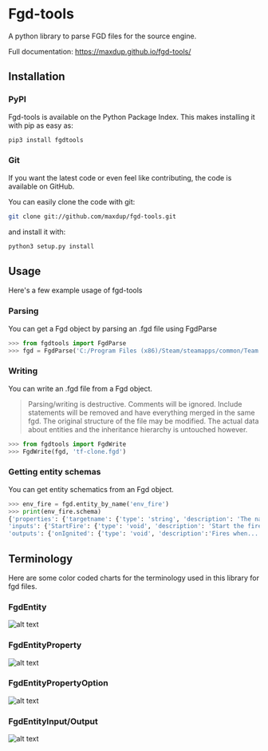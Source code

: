 # Fgd-tools

A python library to parse FGD files for the source engine.

Full documentation: https://maxdup.github.io/fgd-tools/

## Installation

### PyPI

Fgd-tools is available on the Python Package Index. This makes installing it with pip as easy as:

```bash
pip3 install fgdtools
```

### Git

If you want the latest code or even feel like contributing, the code is available on GitHub.

You can easily clone the code with git:

```bash
git clone git://github.com/maxdup/fgd-tools.git
```

and install it with:

```bash
python3 setup.py install
```

## Usage

Here's a few example usage of fgd-tools

### Parsing

You can get a Fgd object by parsing an .fgd file using FgdParse

```python
>>> from fgdtools import FgdParse
>>> fgd = FgdParse('C:/Program Files (x86)/Steam/steamapps/common/Team Fortress 2/bin/tf.fgd')
```

### Writing

You can write an .fgd file from a Fgd object.


> Parsing/writing is destructive. Comments will be ignored. Include statements will be removed and have everything merged in the same fgd. The original structure of the file may be modified. The actual data about entities and the inheritance hierarchy is untouched however.

```python
>>> from fgdtools import FgdWrite
>>> FgdWrite(fgd, 'tf-clone.fgd')
```

### Getting entity schemas

You can get entity schematics from an Fgd object.

```python
>>> env_fire = fgd.entity_by_name('env_fire')
>>> print(env_fire.schema)
{'properties': {'targetname': {'type': 'string', 'description': 'The name...'}, ...},
'inputs': {'StartFire': {'type': 'void', 'description': 'Start the fire'}, ...},
'outputs': {'onIgnited': {'type': 'void', 'description':'Fires when...'}, ...}}
```

## Terminology

Here are some color coded charts for the terminology used in this library for fgd files.

### FgdEntity
![alt text](https://github.com/maxdup/fgd-tools/raw/master/docs/source/_static/fgdentity.jpg "FgdEntity terminology")

### FgdEntityProperty
![alt text](https://github.com/maxdup/fgd-tools/raw/master/docs/source/_static/fgdentityproperty.jpg "FgdEntity terminology")

### FgdEntityPropertyOption
![alt text](https://github.com/maxdup/fgd-tools/raw/master/docs/source/_static/fgdentitypropertyoption.jpg "FgdEntity terminology")

### FgdEntityInput/Output
![alt text](https://github.com/maxdup/fgd-tools/raw/master/docs/source/_static/fgdentityio.jpg "FgdEntity terminology")

